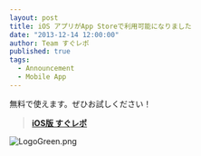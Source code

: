 ```yaml
---
layout: post
title: iOS アプリがApp Storeで利用可能になりました
date: "2013-12-14 12:00:00"
author: Team すぐレポ
published: true
tags: 
  - Announcement
  - Mobile App
---
```


無料で使えます。ぜひお試しください！



> **[iOS版 すぐレポ][1]** 

![LogoGreen.png](/media/LogoGreen.png)

[1]: https://itunes.apple.com/us/app/zhirasete.jp/id744954893

